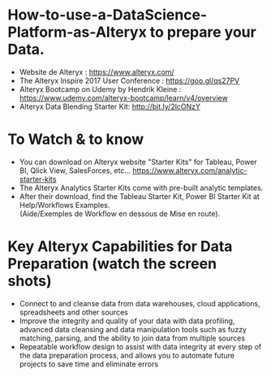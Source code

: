 # How-to-use-a-DataScience-Platform-as-Alteryx to prepare your Data. 
* Website de Alteryx : https://www.alteryx.com/
* The Alteryx Inspire 2017 User Conference : https://goo.gl/qs27PV
* Alteryx Bootcamp on Udemy by Hendrik Kleine : https://www.udemy.com/alteryx-bootcamp/learn/v4/overview
* Alteryx Data Blending Starter Kit: http://bit.ly/2lcONzY

# To Watch & to know  
* You can download on Alteryx website "Starter Kits" for Tableau, Power BI, Qlick View, SalesForces, etc... https://www.alteryx.com/analytic-starter-kits
* The Alteryx Analytics Starter Kits come with pre-built analytic templates. 
* After their download, find the Tableau Starter Kit, Power BI Starter Kit at Help/Workflows Examples.  
(Aide/Exemples de Workflow en dessous de Mise en route). 

# Key Alteryx Capabilities for Data Preparation (watch the screen shots)
* Connect to and cleanse data from data warehouses, cloud applications, spreadsheets and other sources
* Improve the integrity and quality of your data with data profiling, 
advanced data cleansing and data manipulation tools such as fuzzy matching, parsing, and the ability to join data from multiple sources
* Repeatable workflow design to assist with data integrity at every step of the data preparation process, and allows you to automate future projects to save time and eliminate errors




